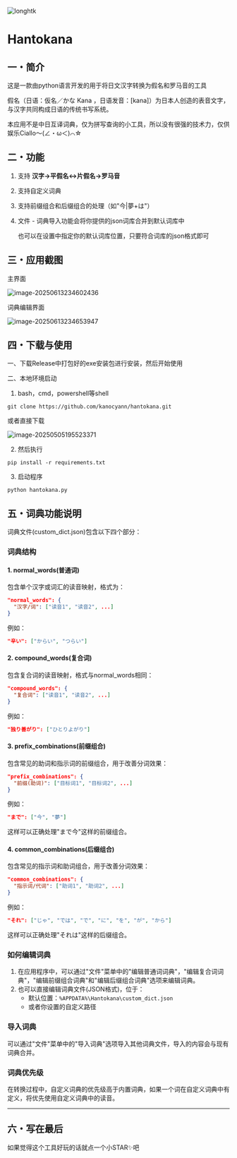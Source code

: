 ![longhtk](https://cdn.jsdelivr.net/gh/kanocyann/PicGo@master/20250505200512645.png)

# Hantokana

## 一・简介

这是一款由python语言开发的用于将日文汉字转换为假名和罗马音的工具

假名（日语：仮名／かな Kana ，日语发音：[kana]）为日本人创造的表音文字，与汉字共同构成日语的传统书写系统。

本应用不是中日互译词典，仅为拼写查询的小工具，所以没有很强的技术力，仅供娱乐Ciallo～(∠・ω＜)⌒☆

## 二・功能

1. 支持 **汉字->平假名<->片假名->罗马音**

2. 支持自定义词典

3. 支持前缀组合和后缀组合的处理（如"今|夢+は"）

4. 文件 - 词典导入功能会将你提供的json词库合并到默认词库中

   也可以在设置中指定你的默认词库位置，只要符合词库的json格式即可

## 三・应用截图

主界面

![image-20250613234602436](https://cdn.jsdelivr.net/gh/kanocyann/PicGo@master/202506132346644.png)

词典编辑界面

![image-20250613234653947](https://cdn.jsdelivr.net/gh/kanocyann/PicGo@master/202506132346019.png)

## 四・下载与使用

一、下载Release中打包好的exe安装包进行安装，然后开始使用

二、本地环境启动

1. bash，cmd，powershell等shell

```shell
git clone https://github.com/kanocyann/hantokana.git
```

或者直接下载

![image-20250505195523371](https://cdn.jsdelivr.net/gh/kanocyann/PicGo@master/20250505195523425.png)

2. 然后执行

```shell
pip install -r requirements.txt
```

3. 启动程序

```shell
python hantokana.py
```

## 五・词典功能说明

词典文件(custom_dict.json)包含以下四个部分：

### 词典结构

#### 1. normal_words(普通词)

包含单个汉字或词汇的读音映射，格式为：

```json
"normal_words": {
  "汉字/词": ["读音1", "读音2", ...]
}
```

例如：

```json
"辛い": ["からい", "つらい"]
```

#### 2. compound_words(复合词)

包含复合词的读音映射，格式与normal_words相同：

```json
"compound_words": {
  "复合词": ["读音1", "读音2", ...]
}
```

例如：

```json
"独り善がり": ["ひとりよがり"]
```

#### 3. prefix_combinations(前缀组合)

包含常见的助词和指示词的前缀组合，用于改善分词效果：

```json
"prefix_combinations": {
  "前缀(助词)": ["目标词1", "目标词2", ...]
}
```

例如：

```json
"まで": ["今", "夢"]
```

这样可以正确处理"まで今"这样的前缀组合。

#### 4. common_combinations(后缀组合)

包含常见的指示词和助词组合，用于改善分词效果：

```json
"common_combinations": {
  "指示词/代词": ["助词1", "助词2", ...]
}
```

例如：

```json
"それ": ["じゃ", "では", "で", "に", "を", "が", "から"]
```

这样可以正确处理"それは"这样的后缀组合。

### 如何编辑词典

1. 在应用程序中，可以通过"文件"菜单中的"编辑普通词词典"，"编辑复合词词典"，"编辑前缀组合词典"和"编辑后缀组合词典"选项来编辑词典。
2. 也可以直接编辑词典文件(JSON格式)，位于：
   - 默认位置：`%APPDATA%\Hantokana\custom_dict.json`
   - 或者你设置的自定义路径

### 导入词典

可以通过"文件"菜单中的"导入词典"选项导入其他词典文件，导入的内容会与现有词典合并。

### 词典优先级

在转换过程中，自定义词典的优先级高于内置词典，如果一个词在自定义词典中有定义，将优先使用自定义词典中的读音。 

------

## 六・写在最后

如果觉得这个工具好玩的话就点一个小STAR✨吧

